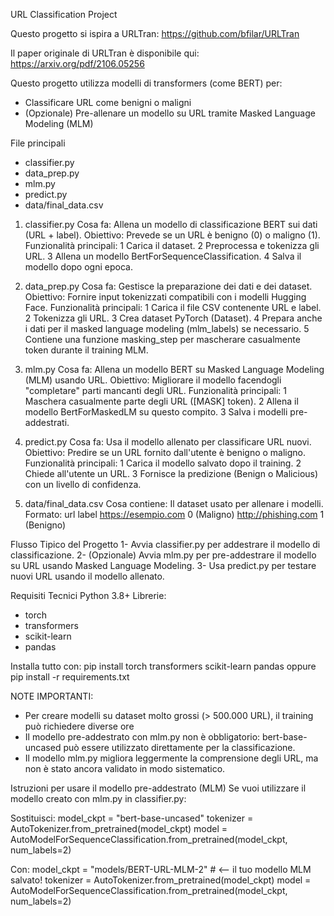 URL Classification Project

Questo progetto si ispira a URLTran:
https://github.com/bfilar/URLTran

Il paper originale di URLTran è disponibile qui:
https://arxiv.org/pdf/2106.05256


Questo progetto utilizza modelli di transformers (come BERT) per:
- Classificare URL come benigni o maligni
- (Opzionale) Pre-allenare un modello su URL tramite Masked Language Modeling (MLM)


File principali 
- classifier.py
- data_prep.py
- mlm.py
- predict.py
- data/final_data.csv


1. classifier.py
Cosa fa: Allena un modello di classificazione BERT sui dati (URL + label).
Obiettivo: Prevede se un URL è benigno (0) o maligno (1).
Funzionalità principali:
  1 Carica il dataset.
  2 Preprocessa e tokenizza gli URL.
  3 Allena un modello BertForSequenceClassification.
  4 Salva il modello dopo ogni epoca.

2. data_prep.py
Cosa fa: Gestisce la preparazione dei dati e dei dataset.
Obiettivo: Fornire input tokenizzati compatibili con i modelli Hugging Face.
Funzionalità principali:
  1 Carica il file CSV contenente URL e label.
  2 Tokenizza gli URL.
  3 Crea dataset PyTorch (Dataset).
  4 Prepara anche i dati per il masked language modeling (mlm_labels) se necessario.
  5 Contiene una funzione masking_step per mascherare casualmente token durante il training MLM.


3. mlm.py
Cosa fa: Allena un modello BERT su Masked Language Modeling (MLM) usando URL.
Obiettivo: Migliorare il modello facendogli "completare" parti mancanti degli URL.
Funzionalità principali:
  1 Maschera casualmente parte degli URL ([MASK] token).
  2 Allena il modello BertForMaskedLM su questo compito.
  3 Salva i modelli pre-addestrati.

4. predict.py
Cosa fa: Usa il modello allenato per classificare URL nuovi.
Obiettivo: Predire se un URL fornito dall'utente è benigno o maligno.
Funzionalità principali:
  1 Carica il modello salvato dopo il training.
  2 Chiede all'utente un URL.
  3 Fornisce la predizione (Benign o Malicious) con un livello di confidenza.


5. data/final_data.csv
Cosa contiene: Il dataset usato per allenare i modelli.
Formato:
url	label
https://esempio.com	0 (Maligno)
http://phishing.com	1 (Benigno)


Flusso Tipico del Progetto
1- Avvia classifier.py per addestrare il modello di classificazione.
2- (Opzionale) Avvia mlm.py per pre-addestrare il modello su URL usando Masked Language Modeling.
3- Usa predict.py per testare nuovi URL usando il modello allenato.

Requisiti Tecnici
Python 3.8+
Librerie:
- torch
- transformers
- scikit-learn
- pandas

Installa tutto con:
pip install torch transformers scikit-learn pandas
oppure
pip install -r requirements.txt


NOTE IMPORTANTI: 
- Per creare modelli su dataset molto grossi (> 500.000 URL), il training può richiedere diverse ore
- Il modello pre-addestrato con mlm.py non è obbligatorio:
bert-base-uncased può essere utilizzato direttamente per la classificazione.
- Il modello mlm.py migliora leggermente la comprensione degli URL, ma non è stato ancora validato in modo sistematico.


Istruzioni per usare il modello pre-addestrato (MLM)
Se vuoi utilizzare il modello creato con mlm.py in classifier.py:

Sostituisci:
model_ckpt = "bert-base-uncased"
tokenizer = AutoTokenizer.from_pretrained(model_ckpt)
model = AutoModelForSequenceClassification.from_pretrained(model_ckpt, num_labels=2)

Con:
model_ckpt = "models/BERT-URL-MLM-2"  # <-- il tuo modello MLM salvato!
tokenizer = AutoTokenizer.from_pretrained(model_ckpt)
model = AutoModelForSequenceClassification.from_pretrained(model_ckpt, num_labels=2)

